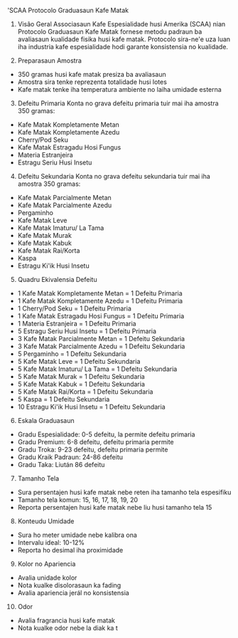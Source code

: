 'SCAA Protocolo Graduasaun Kafe Matak

1. Visão Geral
Associasaun Kafe Espesialidade husi Amerika (SCAA) nian Protocolo Graduasaun Kafe Matak fornese metodu padraun ba avaliasaun kualidade fisika husi kafe matak. Protocolo sira-ne'e uza luan iha industria kafe espesialidade hodi garante konsistensia no kualidade.

2. Preparasaun Amostra
- 350 gramas husi kafe matak presiza ba avaliasaun
- Amostra sira tenke reprezenta totalidade husi lotes
- Kafe matak tenke iha temperatura ambiente no laiha umidade esterna

3. Defeitu Primaria
Konta no grava defeitu primaria tuir mai iha amostra 350 gramas:
- Kafe Matak Kompletamente Metan
- Kafe Matak Kompletamente Azedu
- Cherry/Pod Seku
- Kafe Matak Estragadu Hosi Fungus
- Materia Estranjeira
- Estragu Seriu Husi Insetu

4. Defeitu Sekundaria
Konta no grava defeitu sekundaria tuir mai iha amostra 350 gramas:
- Kafe Matak Parcialmente Metan
- Kafe Matak Parcialmente Azedu
- Pergaminho
- Kafe Matak Leve
- Kafe Matak Imaturu/ La Tama
- Kafe Matak Murak
- Kafe Matak Kabuk
- Kafe Matak Rai/Korta
- Kaspa
- Estragu Ki'ik Husi Insetu

5. Quadru Ekivalensia Defeitu
- 1 Kafe Matak Kompletamente Metan = 1 Defeitu Primaria
- 1 Kafe Matak Kompletamente Azedu = 1 Defeitu Primaria
- 1 Cherry/Pod Seku = 1 Defeitu Primaria
- 1 Kafe Matak Estragadu Hosi Fungus = 1 Defeitu Primaria
- 1 Materia Estranjeira = 1 Defeitu Primaria
- 5 Estragu Seriu Husi Insetu = 1 Defeitu Primaria
- 3 Kafe Matak Parcialmente Metan = 1 Defeitu Sekundaria
- 3 Kafe Matak Parcialmente Azedu = 1 Defeitu Sekundaria
- 5 Pergaminho = 1 Defeitu Sekundaria
- 5 Kafe Matak Leve = 1 Defeitu Sekundaria
- 5 Kafe Matak Imaturu/ La Tama = 1 Defeitu Sekundaria
- 5 Kafe Matak Murak = 1 Defeitu Sekundaria
- 5 Kafe Matak Kabuk = 1 Defeitu Sekundaria
- 5 Kafe Matak Rai/Korta = 1 Defeitu Sekundaria
- 5 Kaspa = 1 Defeitu Sekundaria
- 10 Estragu Ki'ik Husi Insetu = 1 Defeitu Sekundaria

6. Eskala Graduasaun
- Gradu Espesialidade: 0-5 defeitu, la permite defeitu primaria
- Gradu Premium: 6-8 defeitu, defeitu primaria permite
- Gradu Troka: 9-23 defeitu, defeitu primaria permite
- Gradu Kraik Padraun: 24-86 defeitu
- Gradu Taka: Liután 86 defeitu

7. Tamanho Tela
- Sura persentajen husi kafe matak nebe reten iha tamanho tela espesifiku
- Tamanho tela komun: 15, 16, 17, 18, 19, 20
- Reporta persentajen husi kafe matak nebe liu husi tamanho tela 15

8. Konteudu Umidade
- Sura ho meter umidade nebe kalibra ona
- Intervalu ideal: 10-12%
- Reporta ho desimal iha proximidade

9. Kolor no Apariencia
- Avalia unidade kolor
- Nota kualke disolorasaun ka fading
- Avalia apariencia jerál no konsistensia

10. Odor
- Avalia fragrancia husi kafe matak
- Nota kualke odor nebe la diak ka t